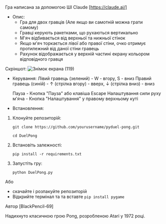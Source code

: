 Гра написана за допомогою ШІ Claude [https://claude.ai/]


- Опис:
    - Гра для двох гравців (Але якщо ви самотній можна грати самому)
    - Гравці керують ракетками, що рухаються вертикально
    - М'яч відбивається від верхньої та нижньої стінок
    - Якщо м'яч торкається лівої або правої стіни, очко отримує протилежний від даної стіни гравець
    - Рахунок відображається у верхній частині екрану кольором відповідного гравця

Скріншот:
![Знімок екрана (119)](https://github.com/user-attachments/assets/75ad59ef-20ff-4b78-9a88-be09f08c01ef)



- Керування:
    Лівий гравець (зелений) -  W - вгору, S - вниз
    Правий гравець (синій)  -  ↑ (стрілка вгору) - вверх, ↓ (стрілка вниз) - вниз

    Пауза - Кнопка "Пауза" або клавіша Escape
    Налаштування сили руху м'яча - Кнопка "Налаштування" у правому верхньому куті


- Встановлення:

1. Клонуйте репозиторій:

    `git clone https://github.com/yourusername/pyduel-pong.git`
   
    `cd DuelPong`

3. Встановіть залежності:

    `pip install -r requirements.txt`

2. Запустіть гру:

    ```python DuelPong.py```


Або
   - скачайте і розпакуйте репозиторій
   - Відкрийте термінал та та вставте ```pip install pygame```

Автор
[BlackPencil-69]

Надихнуто класичною грою Pong, розробленою Atari у 1972 році.
